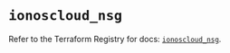 # `ionoscloud_nsg`

Refer to the Terraform Registry for docs: [`ionoscloud_nsg`](https://registry.terraform.io/providers/ionos-cloud/ionoscloud/6.7.5/docs/resources/nsg).
